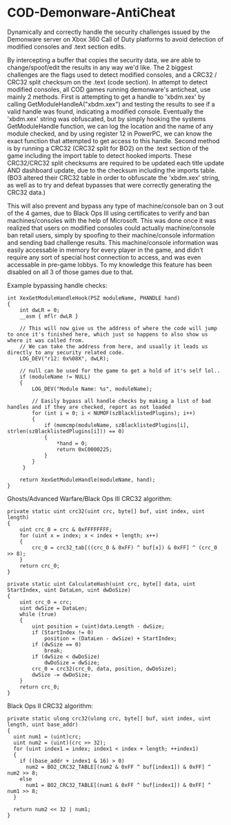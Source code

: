 # COD-Demonware-AntiCheat
Dynamically and correctly handle the security challenges issued by the Demonware server on Xbox 360 Call of Duty platforms to avoid detection of modified consoles and .text section edits.

By intercepting a buffer that copies the security data, we are able to change/spoof/edit the results in any way we'd like. The 2 biggest challenges are the flags used to detect modified consoles, and a CRC32 / CRC32 split checksum on the .text (code section).
In attempt to detect modified consoles, all COD games running demonware's anticheat, use mainly 2 methods. First is attempting to get a handle to 'xbdm.xex' by calling GetModuleHandleA("xbdm.xex") and testing the results to see if a valid handle was found, indicating a modified console. Eventually the 'xbdm.xex' string was obfuscated, but by simply hooking the systems GetModuleHandle function, we can log the location and the name of any module checked, and by using register 12 in PowerPC, we can know the exact function that attempted to get access to this handle. Second method is by running a CRC32 (CRC32 split for BO2) on the .text section of the game including the import table to detect hooked imports. These CRC32/CRC32 split checksums are required to be updated each title update AND dashboard update, due to the checksum including the imports table. (BO3 altered their CRC32 table in order to obfuscate the 'xbdm.xex' string, as well as to try and defeat bypasses that were correctly generating the CRC32 data.)

This will also prevent and bypass any type of machine/console ban on 3 out of the 4 games, due to Black Ops III using certificates to verify and ban machines/consoles with the help of Microsoft. This was done once it was realized that users on modified consoles could actually machine/console ban retail users, simply by spoofing to their machine/console information and sending bad challenge results. This machine/console information was easily accessable in memory for every player in the game, and didn't require any sort of special host connection to access, and was even accessable in pre-game lobbys. To my knowledge this feature has been disabled on all 3 of those games due to that.

Example bypassing handle checks: 
```
int XexGetModuleHandleHook(PSZ moduleName, PHANDLE hand) 
{
    int dwLR = 0;
    __asm { mflr dwLR }

    // This will now give us the address of where the code will jump to once it's finished here, which just so happens to also show us where it was called from.
    // We can take the address from here, and usually it leads us directly to any security related code.
    LOG_DEV("r12: 0x%08X", dwLR);

    // null can be used for the game to get a hold of it's self lol..
    if (moduleName != NULL) 
    {
        LOG_DEV("Module Name: %s", moduleName);
        
        // Easily bypass all handle checks by making a list of bad handles and if they are checked, report as not loaded
        for (int i = 0; i < NUMOF(szBlacklistedPlugins); i++) 
        {
            if (memcmp(moduleName, szBlacklistedPlugins[i], strlen(szBlacklistedPlugins[i])) == 0) 
            {
                *hand = 0;
                return 0xC0000225;
            }
        }
     }

    return XexGetModuleHandle(moduleName, hand);
}
```

Ghosts/Advanced Warfare/Black Ops III CRC32 algorithm: 
```
private static uint crc32(uint crc, byte[] buf, uint index, uint length) 
{
    uint crc_0 = crc & 0xFFFFFFFF;
    for (uint x = index; x < index + length; x++)
    {
        crc_0 = crc32_tab[((crc_0 & 0xFF) ^ buf[x]) & 0xFF] ^ (crc_0 >> 8);
    }
    return crc_0;
}

private static uint CalculateHash(uint crc, byte[] data, uint StartIndex, uint DataLen, uint dwDoSize) 
{
    uint crc_0 = crc;
    uint dwSize = DataLen;
    while (true) 
    {
        uint position = (uint)data.Length - dwSize;
        if (StartIndex != 0)
            position = (DataLen - dwSize) + StartIndex;
        if (dwSize == 0)
            break;
        if (dwSize < dwDoSize)
            dwDoSize = dwSize;
        crc_0 = crc32(crc_0, data, position, dwDoSize);
        dwSize -= dwDoSize;
    }
    return crc_0;
}
```
Black Ops II CRC32 algorithm: 
```
private static ulong crc32(ulong crc, byte[] buf, uint index, uint length, uint base_addr)
{
  uint num1 = (uint)crc;
  uint num2 = (uint)(crc >> 32);
  for (uint index1 = index; index1 < index + length; ++index1)
  {
    if ((base_addr + index1 & 16) > 0)
      num2 = BO2_CRC32_TABLE[(num2 & 0xFF ^ buf[index1]) & 0xFF] ^ num2 >> 8;
    else
      num1 = BO2_CRC32_TABLE[(num1 & 0xFF ^ buf[index1]) & 0xFF] ^ num1 >> 8;
  }

  return num2 << 32 | num1;
}
```

